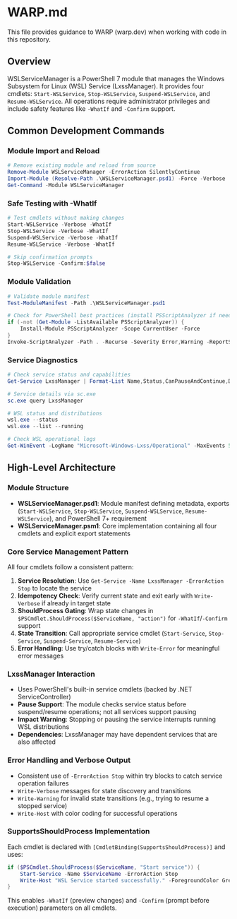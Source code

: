 # WARP.md

This file provides guidance to WARP (warp.dev) when working with code in this repository.

## Overview

WSLServiceManager is a PowerShell 7 module that manages the Windows Subsystem for Linux (WSL) Service (LxssManager). It provides four cmdlets: `Start-WSLService`, `Stop-WSLService`, `Suspend-WSLService`, and `Resume-WSLService`. All operations require administrator privileges and include safety features like `-WhatIf` and `-Confirm` support.

## Common Development Commands

### Module Import and Reload
```powershell
# Remove existing module and reload from source
Remove-Module WSLServiceManager -ErrorAction SilentlyContinue
Import-Module (Resolve-Path .\WSLServiceManager.psd1) -Force -Verbose
Get-Command -Module WSLServiceManager
```

### Safe Testing with -WhatIf
```powershell
# Test cmdlets without making changes
Start-WSLService -Verbose -WhatIf
Stop-WSLService -Verbose -WhatIf
Suspend-WSLService -Verbose -WhatIf
Resume-WSLService -Verbose -WhatIf

# Skip confirmation prompts
Stop-WSLService -Confirm:$false
```

### Module Validation
```powershell
# Validate module manifest
Test-ModuleManifest -Path .\WSLServiceManager.psd1

# Check for PowerShell best practices (install PSScriptAnalyzer if needed)
if (-not (Get-Module -ListAvailable PSScriptAnalyzer)) { 
    Install-Module PSScriptAnalyzer -Scope CurrentUser -Force 
}
Invoke-ScriptAnalyzer -Path . -Recurse -Severity Error,Warning -ReportSummary
```

### Service Diagnostics
```powershell
# Check service status and capabilities
Get-Service LxssManager | Format-List Name,Status,CanPauseAndContinue,DependentServices,ServicesDependedOn

# Service details via sc.exe
sc.exe query LxssManager

# WSL status and distributions
wsl.exe --status
wsl.exe --list --running

# Check WSL operational logs
Get-WinEvent -LogName "Microsoft-Windows-Lxss/Operational" -MaxEvents 50 | Format-Table TimeCreated,Id,LevelDisplayName,Message -AutoSize
```

## High-Level Architecture

### Module Structure
- **WSLServiceManager.psd1**: Module manifest defining metadata, exports (`Start-WSLService`, `Stop-WSLService`, `Suspend-WSLService`, `Resume-WSLService`), and PowerShell 7+ requirement
- **WSLServiceManager.psm1**: Core implementation containing all four cmdlets and explicit export statements

### Core Service Management Pattern
All four cmdlets follow a consistent pattern:

1. **Service Resolution**: Use `Get-Service -Name LxssManager -ErrorAction Stop` to locate the service
2. **Idempotency Check**: Verify current state and exit early with `Write-Verbose` if already in target state
3. **ShouldProcess Gating**: Wrap state changes in `$PSCmdlet.ShouldProcess($ServiceName, "action")` for `-WhatIf`/`-Confirm` support
4. **State Transition**: Call appropriate service cmdlet (`Start-Service`, `Stop-Service`, `Suspend-Service`, `Resume-Service`)
5. **Error Handling**: Use try/catch blocks with `Write-Error` for meaningful error messages

### LxssManager Interaction
- Uses PowerShell's built-in service cmdlets (backed by .NET ServiceController)
- **Pause Support**: The module checks service status before suspend/resume operations; not all services support pausing
- **Impact Warning**: Stopping or pausing the service interrupts running WSL distributions
- **Dependencies**: LxssManager may have dependent services that are also affected

### Error Handling and Verbose Output
- Consistent use of `-ErrorAction Stop` within try blocks to catch service operation failures
- `Write-Verbose` messages for state discovery and transitions
- `Write-Warning` for invalid state transitions (e.g., trying to resume a stopped service)
- `Write-Host` with color coding for successful operations

### SupportsShouldProcess Implementation
Each cmdlet is declared with `[CmdletBinding(SupportsShouldProcess)]` and uses:
```powershell
if ($PSCmdlet.ShouldProcess($ServiceName, "Start service")) {
    Start-Service -Name $ServiceName -ErrorAction Stop
    Write-Host "WSL Service started successfully." -ForegroundColor Green
}
```

This enables `-WhatIf` (preview changes) and `-Confirm` (prompt before execution) parameters on all cmdlets.
